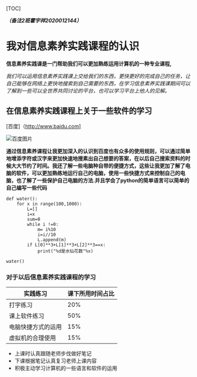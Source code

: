 [TOC]



***（备注2班霍宇祥2020012144）***



# 我对信息素养实践课程的认识

**信息素养实践课是一门帮助我们可以更加熟练运用计算机的一种专业课程,**

*我们可以运用信息素养实践课上交给我们的东西，更快更好的完成自己的任务，让自己能够在网络上更快地搜索到自己需要的东西，在学习信息素养实践课期间可以了解到一些可以全世界共同讨论的平台，也可以学习平台上他人的见解。*

## 在信息素养实践课程上关于一些软件的学习

[百度]（http://www.baidu.com]

![百度图片](https://img01.sogoucdn.com/app/a/100520115/54474517ed76c1adc25ed47cd517acb6)

**通过信息素养课程让我更加深入的认识到百度也有众多的使用规则，可以通过简单地增添字符或汉字来更加快速地搜素出自己想要的答案，在以后自己搜索资料的时候大大节约了时间。我还了解一些电脑种自带的便捷方式，这些让我更加了解了电脑的软件，可以更加熟练地运行自己的电脑，使用一些快捷方式来控制自己的电脑，也了解了一些保护自己电脑的方法.并且学会了python的简单语言可以简单的自己编写一些代码**

```pythn
def water():
    for x in range(100,1000):
        L=[]
        i=x
        sum=0
        while i !=0:
            m= i%10
            i=i//10
            L.append(m)
        if L[0]**3+L[1]**3+L[2]**3==x:
            print("%d是水仙花数"%x)

water()

```

### 对于以后信息素养实践课程的学习

| 实践练习           | 课下所用时间占比 |
| ------------------ | ---------------- |
| 打字练习           | 20%              |
| 课上软件练习       | 50%              |
| 电脑快捷方式的运用 | 15%              |
| 虚拟机的合理使用   | 15%              |

* 上课时认真跟随老师步伐做好笔记
* 下课根据笔记认真复习老师上课内容
* 积极主动学习计算机的一些语言和软件的运用














